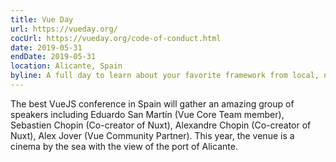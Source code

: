 ```yaml
---
title: Vue Day
url: https://vueday.org/
cocUrl: https://vueday.org/code-of-conduct.html
date: 2019-05-31
endDate: 2019-05-31
location: Alicante, Spain
byline: A full day to learn about your favorite framework from local, national and international speakers.
---
```


The best VueJS conference in Spain will gather an amazing group of speakers including Eduardo San Martín (Vue Core Team member), Sebastien Chopin (Co-creator of Nuxt), Alexandre Chopin (Co-creator of Nuxt), Alex Jover (Vue Community Partner). This year, the venue is a cinema by the sea with the view of the port of Alicante.
